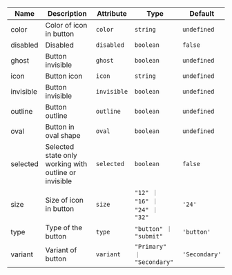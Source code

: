 | Name       | Description                   | Attribute        | Type                                      | Default             |
|------------|-------------------------------|------------------|-------------------------------------------|---------------------|
|color| Color of icon in  button | `color` | `string` | `undefined` |
|disabled| Disabled | `disabled` | `boolean` | `false` |
|ghost| Button invisible | `ghost` | `boolean` | `undefined` |
|icon| Button icon | `icon` | `string` | `undefined` |
|invisible| Button invisible | `invisible` | `boolean` | `undefined` |
|outline| Button outline | `outline` | `boolean` | `undefined` |
|oval| Button in oval shape | `oval` | `boolean` | `undefined` |
|selected| Selected state only working with outline or invisible | `selected` | `boolean` | `false` |
|size| Size of icon in button | `size` | `"12" ｜ "16" ｜ "24" ｜ "32"` | `'24'` |
|type| Type of the button | `type` | `"button" ｜ "submit"` | `'button'` |
|variant| Variant of button | `variant` | `"Primary" ｜ "Secondary"` | `'Secondary'` |
